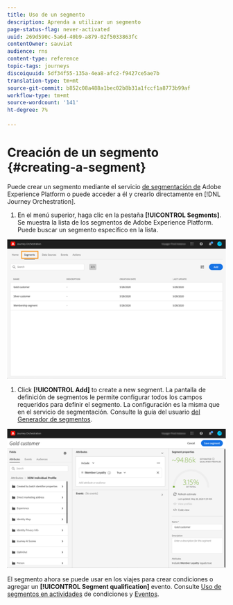 ```yaml
---
title: Uso de un segmento
description: Aprenda a utilizar un segmento
page-status-flag: never-activated
uuid: 269d590c-5a6d-40b9-a879-02f5033863fc
contentOwner: sauviat
audience: rns
content-type: reference
topic-tags: journeys
discoiquuid: 5df34f55-135a-4ea8-afc2-f9427ce5ae7b
translation-type: tm+mt
source-git-commit: b852c08a488a1bec02b8b31a1fccf1a8773b99af
workflow-type: tm+mt
source-wordcount: '141'
ht-degree: 7%

---
```




# Creación de un segmento {#creating-a-segment}

Puede crear un segmento mediante el servicio [de segmentación de](https://docs.adobe.com/content/help/en/experience-platform/segmentation/home.html) Adobe Experience Platform o puede acceder a él y crearlo directamente en [!DNL Journey Orchestration].

1. En el menú superior, haga clic en la pestaña **[!UICONTROL Segments]**. Se muestra la lista de los segmentos de Adobe Experience Platform. Puede buscar un segmento específico en la lista.

![](../assets/segment1.png)

1. Click **[!UICONTROL Add]** to create a new segment. La pantalla de definición de segmentos le permite configurar todos los campos requeridos para definir el segmento. La configuración es la misma que en el servicio de segmentación. Consulte la guía del usuario [del Generador de segmentos](https://docs.adobe.com/content/help/en/experience-platform/segmentation/ui/overview.html).

![](../assets/segment2.png)

El segmento ahora se puede usar en los viajes para crear condiciones o agregar un **[!UICONTROL Segment qualification]** evento. Consulte [Uso de segmentos en actividades](../segment/using-a-segment.md) de condiciones y [Eventos](../building-journeys/segment-qualification-events.md).